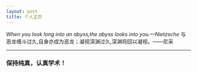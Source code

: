 ```yaml
---
layout: post
title: 个人主页
---
```


*When you look long into an abyss,the abyss looks into you.—Nietzsche* 
与恶龙缠斗过久,自身亦成为恶龙；凝视深渊过久,深渊将回以凝视。——尼采

-----

### 保持纯真，认真学术！

